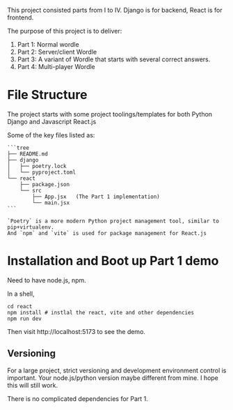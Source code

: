   This project consisted parts from I to IV.
  Django is for backend, React is for frontend.

  The purpose of this project is to deliver:

  1. Part 1: Normal wordle
  1. Part 2: Server/client Wordle
  1. Part 3: A variant of Wordle that starts with several correct answers.
  1. Part 4: Multi-player Wordle

# File Structure

  The project starts with some project toolings/templates for both Python Django and
  Javascript React.js

   Some of the key files listed as:

    ```tree
    ├── README.md
    ├── django
    │   ├── poetry.lock
    │   └── pyproject.toml
    └── react
        ├── package.json
        └── src
            ├── App.jsx   (The Part 1 implementation)
            └── main.jsx
    ```

    `Poetry` is a more modern Python project management tool, similar to pip+virtualenv.
    And `npm` and `vite` is used for package management for React.js


# Installation and Boot up Part 1 demo

  Need to have node.js, npm.

  In a shell,

  ```
  cd react
  npm install # instlal the react, vite and other dependencies
  npm run dev
  ```

  Then visit http://localhost:5173 to see the demo.

## Versioning

  For a large project, strict versioning and development environment control is important.
  Your node.js/python version maybe different from mine. I hope this will still work.

  There is no complicated dependencies for Part 1.
